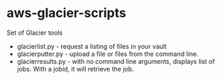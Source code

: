aws-glacier-scripts
===================

Set of Glacier tools

* glacierlist.py - request a listing of files in your vault
* glacierputter.py - upload a file or files from the command line.
* glacierresults.py - with no command line arguments, displays list of jobs. 
With a jobid, it will retrieve the job. 

